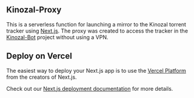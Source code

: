 ## Kinozal-Proxy

This is a serverless function for launching a mirror to the Kinozal torrent tracker using [Next.js](https://nextjs.org). The proxy was created to access the tracker in the [Kinozal-Bot](https://github.com/Lifailon/Kinozal-Bot) project without using a VPN.

## Deploy on Vercel

The easiest way to deploy your Next.js app is to use the [Vercel Platform](https://vercel.com/new?utm_medium=default-template&filter=next.js&utm_source=create-next-app&utm_campaign=create-next-app-readme) from the creators of Next.js.

Check out our [Next.js deployment documentation](https://nextjs.org/docs/app/building-your-application/deploying) for more details.
